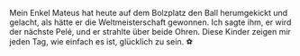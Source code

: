 Mein Enkel Mateus hat heute auf dem Bolzplatz den Ball herumgekickt und gelacht, als hätte er die Weltmeisterschaft gewonnen. Ich sagte ihm, er wird der nächste Pelé, und er strahlte über beide Ohren. Diese Kinder zeigen mir jeden Tag, wie einfach es ist, glücklich zu sein. ⚽
